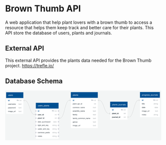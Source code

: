 # Brown Thumb API

A web application that help plant lovers with a brown thumb to access a resource that helps them keep track and better care for their plants. This API store the database of users, plants and journals.

## External API 

This external API provides the plants data needed for the Brown Thumb project. 
https://trefle.io/

## Database Schema 

![](static/images/database_schema.png)